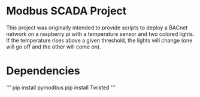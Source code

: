 # Modbus SCADA Project
This project was originally intended to provide scripts to deploy a BACnet network on a raspberry pi with a temperature sensor and two colored lights. If the temperature rises above a given threshold, the lights will change (one will go off and the other will come on).

# Dependencies
'''
pip install pymodbus
pip install Twisted
'''
